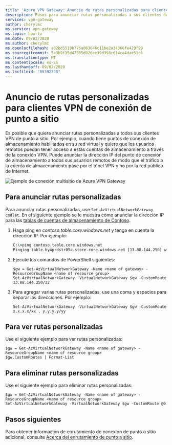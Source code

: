 ```yaml
---
title: 'Azure VPN Gateway: Anuncio de rutas personalizadas para clientes VPN de conexión de punto a sitio'
description: Pasos para anunciar rutas personalizadas a sus clientes de punto a sitio
services: vpn-gateway
author: cherylmc
ms.service: vpn-gateway
ms.topic: how-to
ms.date: 09/02/2020
ms.author: cherylmc
ms.openlocfilehash: a02bd5519b776a063646c11be2a34366fe429f99
ms.sourcegitcommit: 5a3b9f35d47355d026ee39d398c614ca4dae51c6
ms.translationtype: HT
ms.contentlocale: es-ES
ms.lasthandoff: 09/02/2020
ms.locfileid: "89392398"
---
```

# <a name="advertise-custom-routes-for-p2s-vpn-clients"></a>Anuncio de rutas personalizadas para clientes VPN de conexión de punto a sitio

Es posible que quiera anunciar rutas personalizadas a todos sus clientes VPN de punto a sitio. Por ejemplo, cuando tiene puntos de conexión de almacenamiento habilitados en su red virtual y quiere que los usuarios remotos puedan tener acceso a estas cuentas de almacenamiento a través de la conexión VPN. Puede anunciar la dirección IP del punto de conexión de almacenamiento a todos sus usuarios remotos de modo que el tráfico a la cuenta de almacenamiento pase por el túnel VPN y no por la red pública de Internet.

![Ejemplo de conexión multisitio de Azure VPN Gateway](./media/vpn-gateway-p2s-advertise-custom-routes/custom-routes.png)

## <a name="to-advertise-custom-routes"></a>Para anunciar rutas personalizadas

Para anunciar rutas personalizadas, use `Set-AzVirtualNetworkGateway cmdlet`. En el siguiente ejemplo se le muestra cómo anunciar la dirección IP para las [tablas de cuentas de almacenamiento de Contoso](https://contoso.table.core.windows.net).

1. Haga ping en *contoso.table.core.windows.net* y tenga en cuenta la dirección IP. Por ejemplo:

    ```cmd
    C:\>ping contoso.table.core.windows.net
    Pinging table.by4prdstr05a.store.core.windows.net [13.88.144.250] with 32 bytes of data:
    ```

2. Ejecute los comandos de PowerShell siguientes:

    ```azurepowershell-interactive
    $gw = Get-AzVirtualNetworkGateway -Name <name of gateway> -ResourceGroupName <name of resource group>
    Set-AzVirtualNetworkGateway -VirtualNetworkGateway $gw -CustomRoute 13.88.144.250/32
    ```

3. Para agregar varias rutas personalizadas, use una coma y espacios para separar las direcciones. Por ejemplo:

    ```azurepowershell-interactive
    Set-AzVirtualNetworkGateway -VirtualNetworkGateway $gw -CustomRoute x.x.x.x/xx , y.y.y.y/yy
    ```
## <a name="to-view-custom-routes"></a>Para ver rutas personalizadas

Use el siguiente ejemplo para ver rutas personalizadas:

  ```azurepowershell-interactive
  $gw = Get-AzVirtualNetworkGateway -Name <name of gateway> -ResourceGroupName <name of resource group>
  $gw.CustomRoutes | Format-List
  ```
## <a name="to-delete-custom-routes"></a>Para eliminar rutas personalizadas

Use el siguiente ejemplo para eliminar rutas personalizadas:

  ```azurepowershell-interactive
  $gw = Get-AzVirtualNetworkGateway -Name <name of gateway> -ResourceGroupName <name of resource group>
  Set-AzVirtualNetworkGateway -VirtualNetworkGateway $gw -CustomRoute @0
  ```
## <a name="next-steps"></a>Pasos siguientes

Para obtener información de enrutamiento de conexión de punto a sitio adicional, consulte [Acerca del enrutamiento de punto a sitio](vpn-gateway-about-point-to-site-routing.md).
